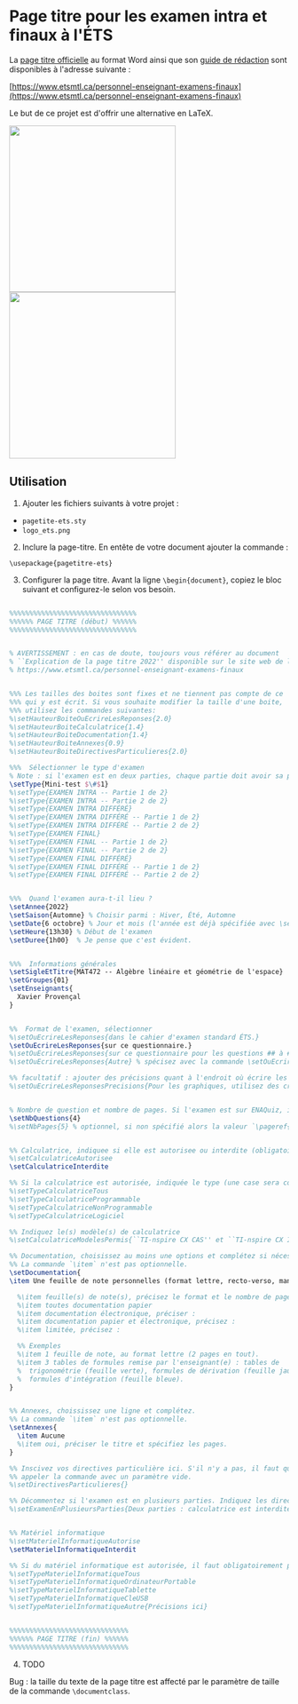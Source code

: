 # Page titre pour les examen intra et finaux à l'ÉTS


La [page titre officielle](https://www.etsmtl.ca/docs/personnel-enseignant-examens-finaux/documents/page-titre) au format Word ainsi que son [guide de rédaction](https://www.etsmtl.ca/docs/personnel-enseignant-examens-finaux/documents/Explications-de-la-page-titre) sont disponibles à l'adresse suivante :

[https://www.etsmtl.ca/personnel-enseignant-examens-finaux](https://www.etsmtl.ca/personnel-enseignant-examens-finaux)

Le but de ce projet est d'offrir une alternative en LaTeX.

<a href="https://dev.azure.com/xavierprovencal/f67f346b-d011-4c58-a5e3-73080b537fa2/_apis/git/repositories/ca7446aa-e78a-4093-b4e8-40e01ab5d3b6/items?path=/images/exemple_simple.png&versionDescriptor%5BversionOptions%5D=0&versionDescriptor%5BversionType%5D=0&versionDescriptor%5Bversion%5D=master&resolveLfs=true&%24format=octetStream&api-version=5.0&download=true"><img src="https://dev.azure.com/xavierprovencal/f67f346b-d011-4c58-a5e3-73080b537fa2/_apis/git/repositories/ca7446aa-e78a-4093-b4e8-40e01ab5d3b6/items?path=/images/exemple_simple.png&versionDescriptor%5BversionOptions%5D=0&versionDescriptor%5BversionType%5D=0&versionDescriptor%5Bversion%5D=master&resolveLfs=true&%24format=octetStream&api-version=5.0&download=true" width="300"/></a>
<a href="https://dev.azure.com/xavierprovencal/f67f346b-d011-4c58-a5e3-73080b537fa2/_apis/git/repositories/ca7446aa-e78a-4093-b4e8-40e01ab5d3b6/items?path=/images/exemple_complexe.png&versionDescriptor%5BversionOptions%5D=0&versionDescriptor%5BversionType%5D=0&versionDescriptor%5Bversion%5D=master&resolveLfs=true&%24format=octetStream&api-version=5.0&download=true"><img src="https://dev.azure.com/xavierprovencal/f67f346b-d011-4c58-a5e3-73080b537fa2/_apis/git/repositories/ca7446aa-e78a-4093-b4e8-40e01ab5d3b6/items?path=/images/exemple_complexe.png&versionDescriptor%5BversionOptions%5D=0&versionDescriptor%5BversionType%5D=0&versionDescriptor%5Bversion%5D=master&resolveLfs=true&%24format=octetStream&api-version=5.0&download=true" width="300"/></a>


## Utilisation

1. Ajouter les fichiers suivants à votre projet :
 - `pagetite-ets.sty`
 - `logo_ets.png`

2. Inclure la page-titre. En entête de votre document ajouter la commande :
```
\usepackage{pagetitre-ets}
```

3. Configurer la page titre. Avant la ligne `\begin{document}`, copiez le bloc
   suivant et configurez-le selon vos besoin.
```latex

%%%%%%%%%%%%%%%%%%%%%%%%%%%%%%%%
%%%%%% PAGE TITRE (début) %%%%%%
%%%%%%%%%%%%%%%%%%%%%%%%%%%%%%%%


% AVERTISSEMENT : en cas de doute, toujours vous référer au document
% ``Explication de la page titre 2022'' disponible sur le site web de l'ÉTS :
% https://www.etsmtl.ca/personnel-enseignant-examens-finaux


%%% Les tailles des boites sont fixes et ne tiennent pas compte de ce
%%% qui y est écrit. Si vous souhaite modifier la taille d'une boite, 
%%% utilisez les commandes suivantes:
%\setHauteurBoiteOuEcrireLesReponses{2.0}
%\setHauteurBoiteCalculatrice{1.4}
%\setHauteurBoiteDocumentation{1.4}
%\setHauteurBoiteAnnexes{0.9}
%\setHauteurBoiteDirectivesParticulieres{2.0}

%%%  Sélectionner le type d'examen
% Note : si l'examen est en deux parties, chaque partie doit avoir sa page titre.
\setType{Mini-test $\#$1}
%\setType{EXAMEN INTRA -- Partie 1 de 2}
%\setType{EXAMEN INTRA -- Partie 2 de 2}
%\setType{EXAMEN INTRA DIFFÉRÉ}
%\setType{EXAMEN INTRA DIFFÉRÉ -- Partie 1 de 2}
%\setType{EXAMEN INTRA DIFFÉRÉ -- Partie 2 de 2}
%\setType{EXAMEN FINAL}
%\setType{EXAMEN FINAL -- Partie 1 de 2}
%\setType{EXAMEN FINAL -- Partie 2 de 2}
%\setType{EXAMEN FINAL DIFFÉRÉ}
%\setType{EXAMEN FINAL DIFFÉRÉ -- Partie 1 de 2}
%\setType{EXAMEN FINAL DIFFÉRÉ -- Partie 2 de 2}


%%%  Quand l'examen aura-t-il lieu ?
\setAnnee{2022}
\setSaison{Automne} % Choisir parmi : Hiver, Été, Automne
\setDate{6 octobre} % Jour et mois (l'année est déjà spécifiée avec \setAnnee)
\setHeure{13h30} % Début de l'examen
\setDuree{1h00}  % Je pense que c'est évident.


%%%  Informations générales
\setSigleEtTitre{MAT472 -- Algèbre linéaire et géométrie de l'espace}
\setGroupes{01}
\setEnseignants{
  Xavier Provençal
}


%%  Format de l'examen, sélectionner
%\setOuEcrireLesReponses{dans le cahier d'examen standard ÉTS.}
\setOuEcrireLesReponses{sur ce questionnaire.}
%\setOuEcrireLesReponses{sur ce questionnaire pour les questions ## à ## et dans le cahier d'examen standard ÉTS pour les question ## à ##.}
%\setOuEcrireLesReponses{Autre} % spécisez avec la commande \setOuEcrireLesReponsesPrecisions

%% facultatif : ajouter des précisions quant à l'endroit où écrire les réponses
%\setOuEcrireLesReponsesPrecisions{Pour les graphiques, utilisez des crayons de couleur.}


% Nombre de question et nombre de pages. Si l'examen est sur ENAQuiz, il faut
\setNbQuestions{4}
%\setNbPages{5} % optionnel, si non spécifié alors la valeur `\pageref{LastPage}` est utilisée


%% Calculatrice, indiquee si elle est autorisee ou interdite (obligatoire)
%\setCalculatriceAutorisee
\setCalculatriceInterdite

%% Si la calculatrice est autorisée, indiquée le type (une case sera cochée)
%\setTypeCalculatriceTous
%\setTypeCalculatriceProgrammable
%\setTypeCalculatriceNonProgrammable
%\setTypeCalculatriceLogiciel

%% Indiquez le(s) modèle(s) de calculatrice
%\setCalculatriceModelesPermis{``TI-nspire CX CAS'' et ``TI-nspire CX II CAS''.}

%% Documentation, choisissez au moins une options et complétez si nécessaire.
%% La commande `\item` n'est pas optionnelle.
\setDocumentation{
\item Une feuille de note personnelles (format lettre, recto-verso, manuscrite ou imprimée).

  %\item feuille(s) de note(s), précisez le format et le nombre de pages
  %\item toutes documentation papier
  %\item documentation électronique, préciser :
  %\item documentation papier et électronique, précisez :
  %\item limitée, précisez :

  %% Exemples 
  %\item 1 feuille de note, au format lettre (2 pages en tout).
  %\item 3 tables de formules remise par l'enseignant(e) : tables de
  %  trigonométrie (feuille verte), formules de dérivation (feuille jaune),
  %  formules d'intégration (feuille bleue).
}


%% Annexes, choississez une ligne et complétez.
%% La commande `\item` n'est pas optionnelle.
\setAnnexes{
  \item Aucune
  %\item oui, préciser le titre et spécifiez les pages.
}

%% Inscivez vos directives particulière ici. S'il n'y a pas, il faut quand même
%% appeler la commande avec un paramètre vide.
%\setDirectivesParticulieres{}

%% Décommentez si l'examen est en plusieurs parties. Indiquez les directives ici.
%\setExamenEnPlusieursParties{Deux parties : calculatrice est interdite pour la première partie, mais autorisée pour la deuxième. La durée maximale de la première partie : 45 minutes.}


%% Matériel informatique
%\setMaterielInformatiqueAutorise
\setMaterielInformatiqueInterdit

%% Si du matériel informatique est autorisée, il faut obligatoirement préciser de quoi il s'agit
%\setTypeMaterielInformatiqueTous
%\setTypeMaterielInformatiqueOrdinateurPortable
%\setTypeMaterielInformatiqueTablette
%\setTypeMaterielInformatiqueCleUSB
%\setTypeMaterielInformatiqueAutre{Précisions ici}


%%%%%%%%%%%%%%%%%%%%%%%%%%%%%%
%%%%%% PAGE TITRE (fin) %%%%%%
%%%%%%%%%%%%%%%%%%%%%%%%%%%%%%

```


4. TODO

Bug : la taille du texte de la page titre est affecté par le paramètre de taille de
la commande `\documentclass`.



